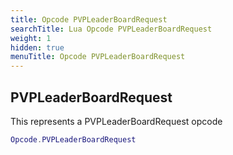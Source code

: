 ```yaml
---
title: Opcode PVPLeaderBoardRequest
searchTitle: Lua Opcode PVPLeaderBoardRequest
weight: 1
hidden: true
menuTitle: Opcode PVPLeaderBoardRequest
---
```

## PVPLeaderBoardRequest

This represents a PVPLeaderBoardRequest opcode
```lua
Opcode.PVPLeaderBoardRequest
```